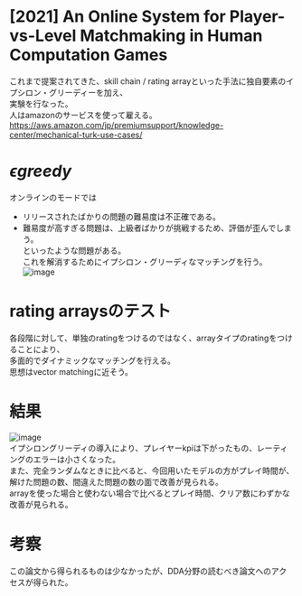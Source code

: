 # [2021] An Online System for Player-vs-Level Matchmaking in Human Computation Games  
これまで提案されてきた、skill chain / rating arrayといった手法に独自要素のイプシロン・グリーディーを加え、  
実験を行なった。  
人はamazonのサービスを使って雇える。  
https://aws.amazon.com/jp/premiumsupport/knowledge-center/mechanical-turk-use-cases/


# ${\epsilon}greedy$  
オンラインのモードでは  
- リリースされたばかりの問題の難易度は不正確である。  
- 難易度が高すぎる問題は、上級者ばかりが挑戦するため、評価が歪んでしまう。  
といったような問題がある。  
これを解消するためにイプシロン・グリーディなマッチングを行う。  
![image](https://user-images.githubusercontent.com/54636129/199463975-ae1ff637-b942-4256-9280-6eb6d7ce3e73.png)  
  
# rating arraysのテスト  
各段階に対して、単独のratingをつけるのではなく、arrayタイプのratingをつけることにより、  
多面的でダイナミックなマッチングを行える。  
思想はvector matchingに近そう。  
  
# 結果  
![image](https://user-images.githubusercontent.com/54636129/199468440-da88c6ea-f3f1-45b2-b341-2cbcf9bd39bf.png)  
イプシロングリーディの導入により、プレイヤーkpiは下がったもの、レーティングのエラーは小さくなった。  
また、完全ランダムなときに比べると、今回用いたモデルの方がプレイ時間が、解けた問題の数、間違えた問題の数の面で改善が見られる。  
arrayを使った場合と使わない場合で比べるとプレイ時間、クリア数にわずかな改善が見られる。  
  
# 考察  
この論文から得られるものは少なかったが、DDA分野の読むべき論文へのアクセスが得られた。  



